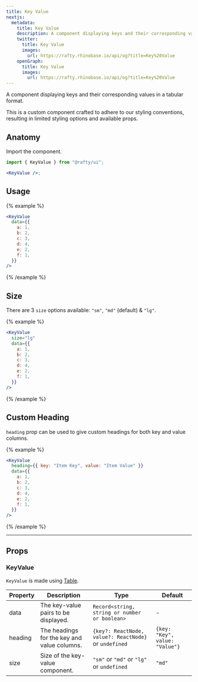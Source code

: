 ```yaml
---
title: Key Value
nextjs:
  metadata:
    title: Key Value
    description: A component displaying keys and their corresponding values in a tabular format.
    twitter:
      title: Key Value
      images:
        url: https://rafty.rhinobase.io/api/og?title=Key%20Value
    openGraph:
      title: Key Value
      images:
        url: https://rafty.rhinobase.io/api/og?title=Key%20Value
---
```


A component displaying keys and their corresponding values in a tabular format.

This is a custom component crafted to adhere to our styling conventions, resulting in limited styling options and available props.

## Anatomy

Import the component.

```jsx
import { KeyValue } from "@rafty/ui";

<KeyValue />;
```

## Usage

{% example %}

```jsx
<KeyValue
  data={{
    a: 1,
    b: 2,
    c: 3,
    d: 4,
    e: 2,
    f: 1,
  }}
/>
```

{% /example %}

## Size

There are 3 `size` options available: `"sm"`, `"md"` (default) & `"lg"`.

{% example %}

```jsx
<KeyValue
  size="lg"
  data={{
    a: 1,
    b: 2,
    c: 3,
    d: 4,
    e: 2,
    f: 1,
  }}
/>
```

{% /example %}

## Custom Heading

`heading` prop can be used to give custom headings for both key and value columns.

{% example %}

```jsx
<KeyValue
  heading={{ key: "Item Key", value: "Item Value" }}
  data={{
    a: 1,
    b: 2,
    c: 3,
    d: 4,
    e: 2,
    f: 1,
  }}
/>
```

{% /example %}

---

## Props

### KeyValue

`KeyValue` is made using [Table](https://rafty.rhinobase.io/docs/components/table).

| Property | Description                                 | Type                                                  | Default                        |
| -------- | ------------------------------------------- | ----------------------------------------------------- | ------------------------------ |
| data     | The key-value pairs to be displayed.        | `Record<string, string or number or boolean>`         | -                              |
| heading  | The headings for the key and value columns. | `{key?: ReactNode, value?: ReactNode}` or `undefined` | `{key: "Key", value: "Value"}` |
| size     | Size of the key-value component.            | `"sm"` or `"md"` or `"lg"` or `undefined`             | `"md"`                         |
